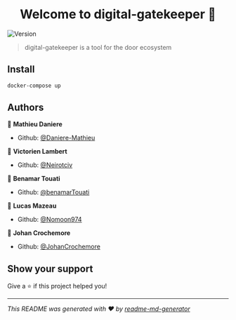 <h1 align="center">Welcome to digital-gatekeeper 👋</h1>
<p>
  <img alt="Version" src="https://img.shields.io/badge/version-1.0.0-blue.svg?cacheSeconds=2592000" />
</p>

> digital-gatekeeper is a tool for the door ecosystem

## Install

```sh
docker-compose up
```

## Authors

👤 **Mathieu Daniere**

* Github: [@Daniere-Mathieu](https://github.com/Daniere-Mathieu)

👤 **Victorien Lambert**

* Github: [@Neirotciv](https://github.com/Neirotciv)

👤 **Benamar Touati**

* Github: [@benamarTouati](https://github.com/benamarTouati)

👤 **Lucas Mazeau**

* Github: [@Nomoon974](https://github.com/Nomoon974)

👤 **Johan Crochemore**

* Github: [@JohanCrochemore](https://github.com/JohanCrochemore)

## Show your support

Give a ⭐️ if this project helped you!

***
_This README was generated with ❤️ by [readme-md-generator](https://github.com/kefranabg/readme-md-generator)_
